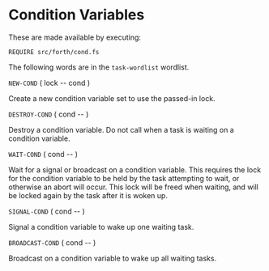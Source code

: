 # Condition Variables

These are made available by executing:

    REQUIRE src/forth/cond.fs

The following words are in the `task-wordlist` wordlist.

`NEW-COND` ( lock -- cond )

Create a new condition variable set to use the passed-in lock.

`DESTROY-COND` ( cond -- )

Destroy a condition variable. Do not call when a task is waiting on a condition variable.

`WAIT-COND` ( cond -- )

Wait for a signal or broadcast on a condition variable. This requires the lock for the condition variable to be held by the task attempting to wait, or otherwise an abort will occur. This lock will be freed when waiting, and will be locked again by the task after it is woken up.

`SIGNAL-COND` ( cond -- )

Signal a condition variable to wake up one waiting task.

`BROADCAST-COND` ( cond -- )

Broadcast on a condition variable to wake up all waiting tasks.
